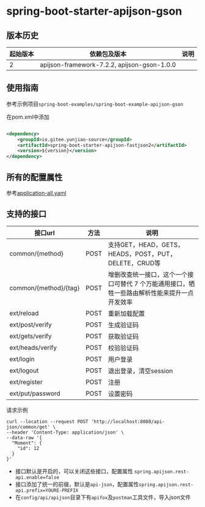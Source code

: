 # spring-boot-starter-apijson-gson

## 版本历史

| 起始版本 | 依赖包及版本                                      | 说明 |
|------|---------------------------------------------|----|
| 2    | apijson-framework-7.2.2, apijson-gson-1.0.0 ||

## 使用指南

参考示例项目`spring-boot-examples/spring-boot-example-apijson-gson`

在pom.xml中添加

```xml

<dependency>
    <groupId>io.gitee.yunjiao-source</groupId>
    <artifactId>spring-boot-starter-apijson-fastjson2</artifactId>
    <version>${version}</version>
</dependency>
```

## 所有的配置属性

参考[application-all.yaml](../config/apijson/application-all.yml)

## 支持的接口

| 接口url                 | 方法   | 说明                                               |
|-----------------------|------|--------------------------------------------------|
| common/{method}       | POST | 支持GET，HEAD，GETS，HEADS，POST，PUT，DELETE，CRUD等      |
| common/{method}/{tag} | POST | 增删改查统一接口，这个一个接口可替代 7 个万能通用接口，牺牲一些路由解析性能来提升一点开发效率 |
| ext/reload            | POST | 重新加载配置                                           |
| ext/post/verify       | POST | 生成验证码                                            |
| ext/gets/verify       | POST | 获取验证码                                            |
| ext/heads/verify      | POST | 校验验证码                                            |
| ext/login             | POST | 用户登录                                             |
| ext/logout            | POST | 退出登录，清空session                                   |
| ext/register          | POST | 注册                                               |
| ext/put/password      | POST | 设置密码                                             |

请求示例

```curl
curl --location --request POST 'http://localhost:8080/api-json/common/get' \
--header 'Content-Type: application/json' \
--data-raw '{
  "Moment": {
    "id": 12
  }
}'
```

* 接口默认是开启的，可以关闭这些接口，配置属性 `spring.apijson.rest-api.enable=false`
* 接口添加了统一的前缀，默认是`api-json`，配置属性`spring.apijson.rest-api.prefix=YOURE-PREFIX`
* 在`config/api/apijson`目录下有`apifox`及`postman`工具文件，导入json文件

